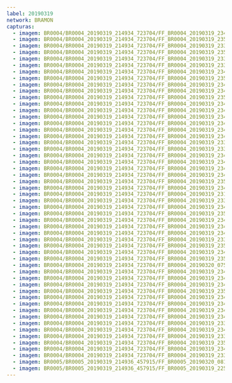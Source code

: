 ```yaml
---
label: 20190319
network: BRAMON
capturas:
  - imagem: BR0004/BR0004_20190319_214934_723704/FF_BR0004_20190319_234504_391_0136704.fits_maxpixel.jpg
  - imagem: BR0004/BR0004_20190319_214934_723704/FF_BR0004_20190319_235311_514_0146432.fits_maxpixel.jpg
  - imagem: BR0004/BR0004_20190319_214934_723704/FF_BR0004_20190319_233943_754_0130304.fits_maxpixel.jpg
  - imagem: BR0004/BR0004_20190319_214934_723704/FF_BR0004_20190319_235141_867_0144640.fits_maxpixel.jpg
  - imagem: BR0004/BR0004_20190319_214934_723704/FF_BR0004_20190319_233644_015_0126720.fits_maxpixel.jpg
  - imagem: BR0004/BR0004_20190319_214934_723704/FF_BR0004_20190319_233624_276_0126208.fits_maxpixel.jpg
  - imagem: BR0004/BR0004_20190319_214934_723704/FF_BR0004_20190319_234451_584_0136448.fits_maxpixel.jpg
  - imagem: BR0004/BR0004_20190319_214934_723704/FF_BR0004_20190319_235258_705_0146176.fits_maxpixel.jpg
  - imagem: BR0004/BR0004_20190319_214934_723704/FF_BR0004_20190319_234907_931_0141568.fits_maxpixel.jpg
  - imagem: BR0004/BR0004_20190319_214934_723704/FF_BR0004_20190319_234400_345_0135424.fits_maxpixel.jpg
  - imagem: BR0004/BR0004_20190319_214934_723704/FF_BR0004_20190319_235207_478_0145152.fits_maxpixel.jpg
  - imagem: BR0004/BR0004_20190319_214934_723704/FF_BR0004_20190319_234855_102_0141312.fits_maxpixel.jpg
  - imagem: BR0004/BR0004_20190319_214934_723704/FF_BR0004_20190319_234933_558_0142080.fits_maxpixel.jpg
  - imagem: BR0004/BR0004_20190319_214934_723704/FF_BR0004_20190319_234829_450_0140800.fits_maxpixel.jpg
  - imagem: BR0004/BR0004_20190319_214934_723704/FF_BR0004_20190319_234022_447_0131072.fits_maxpixel.jpg
  - imagem: BR0004/BR0004_20190319_214934_723704/FF_BR0004_20190319_234347_639_0135168.fits_maxpixel.jpg
  - imagem: BR0004/BR0004_20190319_214934_723704/FF_BR0004_20190319_234413_172_0135680.fits_maxpixel.jpg
  - imagem: BR0004/BR0004_20190319_214934_723704/FF_BR0004_20190319_233956_558_0130560.fits_maxpixel.jpg
  - imagem: BR0004/BR0004_20190319_214934_723704/FF_BR0004_20190319_233724_665_0127488.fits_maxpixel.jpg
  - imagem: BR0004/BR0004_20190319_214934_723704/FF_BR0004_20190319_234309_211_0134400.fits_maxpixel.jpg
  - imagem: BR0004/BR0004_20190319_214934_723704/FF_BR0004_20190319_234816_655_0140544.fits_maxpixel.jpg
  - imagem: BR0004/BR0004_20190319_214934_723704/FF_BR0004_20190319_234751_032_0140032.fits_maxpixel.jpg
  - imagem: BR0004/BR0004_20190319_214934_723704/FF_BR0004_20190319_234217_883_0133376.fits_maxpixel.jpg
  - imagem: BR0004/BR0004_20190319_214934_723704/FF_BR0004_20190319_235103_435_0143872.fits_maxpixel.jpg
  - imagem: BR0004/BR0004_20190319_214934_723704/FF_BR0004_20190319_234646_886_0138752.fits_maxpixel.jpg
  - imagem: BR0004/BR0004_20190319_214934_723704/FF_BR0004_20190319_231740_650_0104192.fits_maxpixel.jpg
  - imagem: BR0004/BR0004_20190319_214934_723704/FF_BR0004_20190319_233656_837_0126976.fits_maxpixel.jpg
  - imagem: BR0004/BR0004_20190319_214934_723704/FF_BR0004_20190319_234322_062_0134656.fits_maxpixel.jpg
  - imagem: BR0004/BR0004_20190319_214934_723704/FF_BR0004_20190319_235024_793_0143104.fits_maxpixel.jpg
  - imagem: BR0004/BR0004_20190319_214934_723704/FF_BR0004_20190319_234256_403_0134144.fits_maxpixel.jpg
  - imagem: BR0004/BR0004_20190319_214934_723704/FF_BR0004_20190319_234738_213_0139776.fits_maxpixel.jpg
  - imagem: BR0004/BR0004_20190319_214934_723704/FF_BR0004_20190319_234920_702_0141824.fits_maxpixel.jpg
  - imagem: BR0004/BR0004_20190319_214934_723704/FF_BR0004_20190319_233709_637_0127232.fits_maxpixel.jpg
  - imagem: BR0004/BR0004_20190319_214934_723704/FF_BR0004_20190319_235154_674_0144896.fits_maxpixel.jpg
  - imagem: BR0004/BR0004_20190319_214934_723704/FF_BR0004_20190319_234946_364_0142336.fits_maxpixel.jpg
  - imagem: BR0004/BR0004_20190319_214934_723704/FF_BR0004_20190319_235116_227_0144128.fits_maxpixel.jpg
  - imagem: BR0004/BR0004_20190319_214934_723704/FF_BR0004_20190320_075841_587_0728064.fits_maxpixel.jpg
  - imagem: BR0004/BR0004_20190319_214934_723704/FF_BR0004_20190319_234959_176_0142592.fits_maxpixel.jpg
  - imagem: BR0004/BR0004_20190319_214934_723704/FF_BR0004_20190319_234243_591_0133888.fits_maxpixel.jpg
  - imagem: BR0004/BR0004_20190319_214934_723704/FF_BR0004_20190319_234803_833_0140288.fits_maxpixel.jpg
  - imagem: BR0004/BR0004_20190319_214934_723704/FF_BR0004_20190319_235037_598_0143360.fits_maxpixel.jpg
  - imagem: BR0004/BR0004_20190319_214934_723704/FF_BR0004_20190319_234100_882_0131840.fits_maxpixel.jpg
  - imagem: BR0004/BR0004_20190319_214934_723704/FF_BR0004_20190319_234659_787_0139008.fits_maxpixel.jpg
  - imagem: BR0004/BR0004_20190319_214934_723704/FF_BR0004_20190319_234009_366_0130816.fits_maxpixel.jpg
  - imagem: BR0004/BR0004_20190319_214934_723704/FF_BR0004_20190319_234126_496_0132352.fits_maxpixel.jpg
  - imagem: BR0004/BR0004_20190319_214934_723704/FF_BR0004_20190319_233615_305_0125952.fits_maxpixel.jpg
  - imagem: BR0004/BR0004_20190319_214934_723704/FF_BR0004_20190319_234842_274_0141056.fits_maxpixel.jpg
  - imagem: BR0004/BR0004_20190319_214934_723704/FF_BR0004_20190319_233632_930_0126464.fits_maxpixel.jpg
  - imagem: BR0004/BR0004_20190319_214934_723704/FF_BR0004_20190319_235050_614_0143616.fits_maxpixel.jpg
  - imagem: BR0004/BR0004_20190319_214934_723704/FF_BR0004_20190319_234634_074_0138496.fits_maxpixel.jpg
  - imagem: BR0004/BR0004_20190319_214934_723704/FF_BR0004_20190319_233918_134_0129792.fits_maxpixel.jpg
  - imagem: BR0005/BR0005_20190319_214936_457915/FF_BR0005_20190320_081529_233_0747264.fits_maxpixel.jpg
  - imagem: BR0005/BR0005_20190319_214936_457915/FF_BR0005_20190319_225909_447_0081152.fits_maxpixel.jpg
---
```

